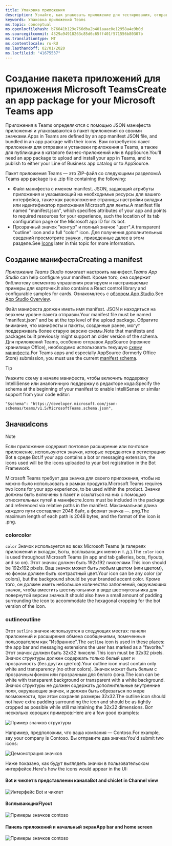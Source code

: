 ```yaml
---
title: Упаковка приложения
description: Узнайте, как упаковать приложение для тестирования, отправки и публикации в Microsoft Teams.
keywords: Упаковка приложений Teams
ms.topic: conceptual
ms.openlocfilehash: b76041b129e766dba2b401aaac0e12958a4e9b0d
ms.sourcegitcommit: 4329a94918263c85d6c65ff401f571556b80307b
ms.translationtype: MT
ms.contentlocale: ru-RU
ms.lasthandoff: 02/01/2020
ms.locfileid: "41675537"
---
```

# <a name="create-an-app-package-for-your-microsoft-teams-app"></a><span data-ttu-id="80e4b-104">Создание пакета приложений для приложения Microsoft Teams</span><span class="sxs-lookup"><span data-stu-id="80e4b-104">Create an app package for your Microsoft Teams app</span></span>

<span data-ttu-id="80e4b-105">Приложения в Teams определяются с помощью JSON манифеста приложения и упаковываются в пакет приложения со своими значками.</span><span class="sxs-lookup"><span data-stu-id="80e4b-105">Apps in Teams are defined by an app manifest JSON file, and bundled in an app package with their icons.</span></span> <span data-ttu-id="80e4b-106">Вам потребуется пакет приложения для отправки и установки приложения в Teams, а также для публикации в каталоге бизнес-приложений или в AppSource.</span><span class="sxs-lookup"><span data-stu-id="80e4b-106">You'll need an app package to upload and install your app in Teams, and to publish to either your Line of Business app catalog or to AppSource.</span></span>

<span data-ttu-id="80e4b-107">Пакет приложения Teams — это ZIP-файл со следующими разделом:</span><span class="sxs-lookup"><span data-stu-id="80e4b-107">A Teams app package is a .zip file containing the following:</span></span>

* <span data-ttu-id="80e4b-108">Файл манифеста с именем manifest. JSON, задающий атрибуты приложения и указывающий на необходимые ресурсы для вашего интерфейса, такие как расположение страницы настройки вкладки или идентификатор приложения Microsoft для ленты.</span><span class="sxs-lookup"><span data-stu-id="80e4b-108">A manifest file named "manifest.json", which specifies attributes of your app and points to required resources for your experience, such the location of its tab configuration page or the Microsoft app ID for its bot.</span></span>
* <span data-ttu-id="80e4b-109">Прозрачный значок "контур" и полный значок "цвет".</span><span class="sxs-lookup"><span data-stu-id="80e4b-109">A transparent "outline" icon and a full "color" icon.</span></span> <span data-ttu-id="80e4b-110">Для получения дополнительных сведений просмотрите [значки](#icons) , приведенные далее в этом разделе.</span><span class="sxs-lookup"><span data-stu-id="80e4b-110">See [Icons](#icons) later in this topic for more information.</span></span>

## <a name="creating-a-manifest"></a><span data-ttu-id="80e4b-111">Создание манифеста</span><span class="sxs-lookup"><span data-stu-id="80e4b-111">Creating a manifest</span></span>

<span data-ttu-id="80e4b-112">*Приложение Teams Studio* помогает настроить манифест.</span><span class="sxs-lookup"><span data-stu-id="80e4b-112">*Teams App Studio* can help configure your manifest.</span></span> <span data-ttu-id="80e4b-113">Кроме того, она содержит библиотеку элементов управления реагируем и настраиваемые примеры для карточек.</span><span class="sxs-lookup"><span data-stu-id="80e4b-113">It also contains a React control library and configurable samples for cards.</span></span> <span data-ttu-id="80e4b-114">Ознакомьтесь с [обзором App Studio](~/concepts/build-and-test/app-studio-overview.md).</span><span class="sxs-lookup"><span data-stu-id="80e4b-114">See [App Studio Overview](~/concepts/build-and-test/app-studio-overview.md).</span></span>

<span data-ttu-id="80e4b-115">Файл манифеста должен иметь имя manifest. JSON и находиться на верхнем уровне пакета отправки.</span><span class="sxs-lookup"><span data-stu-id="80e4b-115">Your manifest file must be named "manifest.json" and be at the top level of the upload package.</span></span> <span data-ttu-id="80e4b-116">Обратите внимание, что манифесты и пакеты, созданные ранее, могут поддерживать более старую версию схемы.</span><span class="sxs-lookup"><span data-stu-id="80e4b-116">Note that manifests and packages built previously might support an older version of the schema.</span></span> <span data-ttu-id="80e4b-117">Для приложений Teams, особенно отправок AppSource (прежнее хранилище Office), необходимо использовать текущую [схему манифеста](~/resources/schema/manifest-schema.md).</span><span class="sxs-lookup"><span data-stu-id="80e4b-117">For Teams apps and especially AppSource (formerly Office Store) submission, you must use the current [manifest schema](~/resources/schema/manifest-schema.md).</span></span>

> [!TIP]
> <span data-ttu-id="80e4b-118">Укажите схему в начале манифеста, чтобы включить поддержку IntelliSense или аналогичную поддержку в редакторе кода:</span><span class="sxs-lookup"><span data-stu-id="80e4b-118">Specify the schema at the beginning of your manifest to enable IntelliSense or similar support from your code editor:</span></span>
>
> `"$schema": "https://developer.microsoft.com/json-schemas/teams/v1.5/MicrosoftTeams.schema.json",`

## <a name="icons"></a><span data-ttu-id="80e4b-119">Значки</span><span class="sxs-lookup"><span data-stu-id="80e4b-119">Icons</span></span>

> [!Note]
> <span data-ttu-id="80e4b-120">Если приложение содержит почтовое расширение или почтовое приложение, используются значки, которые передаются в регистрацию Bot в среде Bot.</span><span class="sxs-lookup"><span data-stu-id="80e4b-120">If your app contains a bot or messaging extension, the icons used will be the icons uploaded to your bot registration in the Bot Framework.</span></span>

<span data-ttu-id="80e4b-121">Microsoft Teams требует два значка для своего приложения, чтобы их можно было использовать в рамках продукта.</span><span class="sxs-lookup"><span data-stu-id="80e4b-121">Microsoft Teams requires two icons for your app experience, to be used within the product.</span></span> <span data-ttu-id="80e4b-122">Значки должны быть включены в пакет и ссылаться на них с помощью относительных путей в манифесте.</span><span class="sxs-lookup"><span data-stu-id="80e4b-122">Icons must be included in the package and referenced via relative paths in the manifest.</span></span> <span data-ttu-id="80e4b-123">Максимальная длина каждого пути составляет 2048 байт, а формат значка —. png.</span><span class="sxs-lookup"><span data-stu-id="80e4b-123">The maximum length of each path is 2048 bytes, and the format of the icon is .png.</span></span>

### <a name="color"></a><span data-ttu-id="80e4b-124">color</span><span class="sxs-lookup"><span data-stu-id="80e4b-124">color</span></span>

<span data-ttu-id="80e4b-125">`color` Значок используется во всех Microsoft Teams (в галереях приложений и вкладок, Боты, всплывающих меню и т. д.).</span><span class="sxs-lookup"><span data-stu-id="80e4b-125">The `color` icon is used throughout Microsoft Teams (in app and tab galleries, bots, flyouts, and so on).</span></span> <span data-ttu-id="80e4b-126">Этот значок должен быть 192x192 пикселями.</span><span class="sxs-lookup"><span data-stu-id="80e4b-126">This icon should be 192x192 pixels.</span></span> <span data-ttu-id="80e4b-127">Ваш значок может быть любым цветом (или цветом), но фоном должен быть контрастный цвет.</span><span class="sxs-lookup"><span data-stu-id="80e4b-127">Your icon can be any color (or colors), but the background should be your branded accent color.</span></span> <span data-ttu-id="80e4b-128">Кроме того, он должен иметь небольшое количество заполнений, окружающих значок, чтобы вместить шестиугольники в виде шестиугольника для повернутой версии значка.</span><span class="sxs-lookup"><span data-stu-id="80e4b-128">It should also have a small amount of padding surrounding the icon to accommodate the hexagonal cropping for the bot version of the icon.</span></span>

### <a name="outline"></a><span data-ttu-id="80e4b-129">outline</span><span class="sxs-lookup"><span data-stu-id="80e4b-129">outline</span></span>

<span data-ttu-id="80e4b-130">Этот `outline` значок используется в следующих местах: панели приложений и расширения обмена сообщениями, помеченные пользователем как "Избранное".</span><span class="sxs-lookup"><span data-stu-id="80e4b-130">The `outline` icon is used in these places: the app bar and messaging extensions the user has marked as a "favorite."</span></span> <span data-ttu-id="80e4b-131">Этот значок должен быть 32x32 пикселя.</span><span class="sxs-lookup"><span data-stu-id="80e4b-131">This icon must be 32x32 pixels.</span></span> <span data-ttu-id="80e4b-132">Значок структуры должен содержать только белый цвет и прозрачность (без других цветов).</span><span class="sxs-lookup"><span data-stu-id="80e4b-132">Your outline icon must contain only white and transparency (no other colors).</span></span> <span data-ttu-id="80e4b-133">Значок может быть белым с прозрачным фоном или прозрачным для белого фона.</span><span class="sxs-lookup"><span data-stu-id="80e4b-133">The icon can be white with transparent background or transparent with a white background.</span></span> <span data-ttu-id="80e4b-134">Значок структуры не должен содержать дополнительные внутренние поля, окружающие значок, и должен быть обрезаться по мере возможности, при этом сохраняя размеры 32x32.</span><span class="sxs-lookup"><span data-stu-id="80e4b-134">The outline icon should not have extra padding surrounding the icon and should be as tightly cropped as possible while still maintaining the 32x32 dimensions.</span></span> <span data-ttu-id="80e4b-135">Вот несколько хороших примеров:</span><span class="sxs-lookup"><span data-stu-id="80e4b-135">Here are a few good examples:</span></span>

![Пример значков структуры](~/assets/images/icons/sample20x20s.png)

<span data-ttu-id="80e4b-137">Например, предположим, что ваша компания — Contoso.</span><span class="sxs-lookup"><span data-stu-id="80e4b-137">For example, say your company is Contoso.</span></span> <span data-ttu-id="80e4b-138">Вы отправите два значка:</span><span class="sxs-lookup"><span data-stu-id="80e4b-138">You'd submit two icons:</span></span>

![Демонстрация значков](~/assets/images/framework/framework_submit_icon.png)

<span data-ttu-id="80e4b-140">Ниже показано, как будут выглядеть значки в пользовательском интерфейсе.</span><span class="sxs-lookup"><span data-stu-id="80e4b-140">Here's how the icons would appear in the UI:</span></span>

#### <a name="bot-and-chiclet-in-channel-view"></a><span data-ttu-id="80e4b-141">Bot и чиклет в представлении канала</span><span class="sxs-lookup"><span data-stu-id="80e4b-141">Bot and chiclet in Channel view</span></span>

![Интерфейс Bot и чиклет](~/assets/images/icons/botandchiclet.png)

#### <a name="flyout"></a><span data-ttu-id="80e4b-143">Всплывающих</span><span class="sxs-lookup"><span data-stu-id="80e4b-143">Flyout</span></span>

![Примеры значков contoso](~/assets/images/icons/flyout.png)

#### <a name="app-bar-and-home-screen"></a><span data-ttu-id="80e4b-145">Панель приложений и начальный экран</span><span class="sxs-lookup"><span data-stu-id="80e4b-145">App bar and home screen</span></span>

![Примеры значков contoso](~/assets/images/icons/appbarhomescreen.png)

